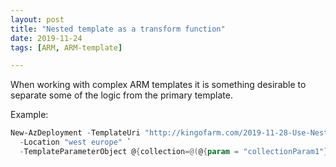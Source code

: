 ```yaml
---
layout: post
title: "Nested template as a transform function"
date: 2019-11-24
tags: [ARM, ARM-template]

---
```


When working with complex ARM templates it is something desirable to separate some of the logic from the primary template.

Example:
```PowerShell
New-AzDeployment -TemplateUri "http://kingofarm.com/2019-11-28-Use-NestedTemplates-as-a-Transform-Function/collection-creator-example.json " `
  -Location "west europe" `
  -TemplateParameterObject @{collection=@(@{param = "collectionParam1"})}
```